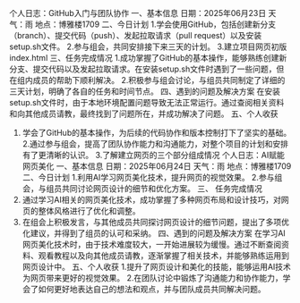 个人日志：GitHub入门与团队协作
一、基本信息
日期：2025年06月23日
天气：雨
地点：博雅楼1709
二、今日计划
1.学会使用GitHub，包括创建新分支（branch）、提交代码（push）、发起拉取请求（pull request）以及安装setup.sh文件。
2.参与组会，共同安排接下来三天的计划。
3.建立项目网页初版index.html
三、任务完成情况
1.成功掌握了GitHub的基本操作，能够熟练创建新分支、提交代码以及发起拉取请求。在安装setup.sh文件时遇到了一些问题，但在组内成员的帮助下顺利解决。
2.积极参与组会讨论，与组员共同制定了详细的三天计划，明确了各自的任务和时间节点。
四、遇到的问题及解决方案
在安装setup.sh文件时，由于本地环境配置问题导致无法正常运行。通过查阅相关资料和向其他成员请教，最终找到了问题所在，并成功解决了问题。
五、个人收获
1. 学会了GitHub的基本操作，为后续的代码协作和版本控制打下了坚实的基础。
2.通过参与组会，提高了团队协作能力和沟通能力，对整个项目的计划和安排有了更清晰的认识。
3.了解建立网页的三个部分组成情况
个人日志：AI赋能网页美化
一、基本信息
日期：2025年06月24日
天气：雨
地点：博雅楼1709
二、今日计划
1.利用AI学习网页美化技术，提升网页的视觉效果。
2.参与组会，与组员共同讨论网页设计的细节和优化方案。
三、 任务完成情况
1. 通过学习AI相关的网页美化技术，成功掌握了多种网页布局和设计技巧，对网页的整体风格进行了优化和调整。
2. 在组会上积极发言，与其他成员共同探讨网页设计的细节问题，提出了多项优化建议，并得到了组员的认可和采纳。
四、遇到的问题及解决方案
 在学习AI网页美化技术时，由于技术难度较大，一开始进展较为缓慢。通过不断查阅资料、观看教程以及向其他成员请教，逐渐掌握了相关技术，并能够熟练运用到网页设计中。
五、个人收获
1.提升了网页设计和美化的技能，能够运用AI技术为网页带来更好的视觉效果。
2.在团队讨论中锻炼了沟通能力和协作能力，学会了如何更好地表达自己的想法和观点，并与团队成员共同解决问题。